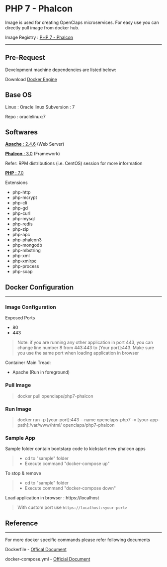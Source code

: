 PHP 7 - Phalcon
===============

Image is used for creating OpenClaps microservices. For easy use you can directly pull image from docker hub.

Image Registry : [PHP 7 - Phalcon](https://hub.docker.com/r/openclaps/php7-phalcon/)

---------------------------------------------------

Pre-Request
-----------

Development machine dependencies are listed below:

Download [Docker Engine](https://docs.docker.com/engine/installation/)

Base OS
--------
Linux : Oracle linux
Subversion : 7

Repo :  oraclelinux:7

Softwares
----------
[**Apache** : 2.4.6](https://httpd.apache.org/download.cgi) (Web Server)

[**Phalcon** : 3.0](https://olddocs.phalconphp.com/en/3.0.0/reference/install.html) (Framework)

Refer: RPM distributions (i.e. CentOS) session for more information

[**PHP** : 7.0](http://php.net/releases/7_0_0.php)

Extensions
- php-http 
- php-mcrypt 
- php-cli 
- php-gd  
- php-curl  
- php-mysql  
- php-redis 
- php-zip 
- php-apc 
- php-phalcon3 
- php-mongodb 
- php-mbstring
- php-xml
- php-xmlrpc
- php-process
- php-soap


## Docker Configuration
-----------------------

### Image Configuration

Exposed Ports
- 80
- 443

> Note: if you are running any other application in port 443, you can change line number 8 from 443:443 to [Your port]:443. Make sure you use the same port when loading application in browser

Container Main Tread: 

- Apache (Run in foreground)

### Pull Image

> docker pull openclaps/php7-phalcon 

### Run Image

> docker run -p [your-port]:443 --name openclaps-php7 -v [your-app-path]:/var/www/html/ openclaps/php7-phalcon

### Sample App

Sample folder contain bootstarp code to kickstart new phalcon apps

> - cd to "sample" folder
> - Execute command "docker-compose up"

To stop & remove

> - cd to "sample" folder
> - Execute command "docker-compose down"

Load application in browser : https://localhost

> With custom port use `https://localhost:<your-port>`

## Reference
-------------

For more docker specific commands please refer following documents

Dockerfile -  [Offical Document](https://docs.docker.com/engine/reference/builder/)

docker-compose.yml - [Official Document](https://docs.docker.com/compose/compose-file/compose-file-v2/)






